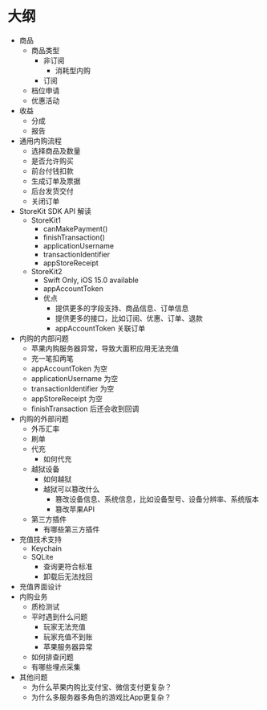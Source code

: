 
# 大纲

- 商品
    - 商品类型
        - 非订阅
            - 消耗型内购
        - 订阅
    - 档位申请
    - 优惠活动
- 收益
    - 分成
    - 报告
- 通用内购流程
	- 选择商品及数量
	- 是否允许购买
	- 前台付钱扣款
	- 生成订单及票据
	- 后台发货交付
	- 关闭订单
- StoreKit SDK API 解读
    - StoreKit1
        - canMakePayment()
        - finishTransaction()
        - applicationUsername
        - transactionIdentifier
        - appStoreReceipt
    - StoreKit2
        - Swift Only, iOS 15.0 available
        - appAccountToken
        - 优点
            - 提供更多的字段支持、商品信息、订单信息
            - 提供更多的接口，比如订阅、优惠、订单、退款
            - appAccountToken 关联订单
- 内购的内部问题
    - 苹果内购服务器异常，导致大面积应用无法充值
    - 充一笔扣两笔
    - appAccountToken 为空
    - applicationUsername 为空
    - transactionIdentifier 为空
    - appStoreReceipt 为空
    - finishTransaction 后还会收到回调
- 内购的外部问题
    - 外币汇率
    - 刷单
    - 代充
        - 如何代充
    - 越狱设备
        - 如何越狱
        - 越狱可以篡改什么
            - 篡改设备信息、系统信息，比如设备型号、设备分辨率、系统版本
            - 篡改苹果API
    - 第三方插件
        - 有哪些第三方插件
- 充值技术支持
    - Keychain
    - SQLite
        - 查询更符合标准
        - 卸载后无法找回
- 充值界面设计
- 内购业务
    - 质检测试
    - 平时遇到什么问题
        - 玩家无法充值
        - 玩家充值不到账
        - 苹果服务器异常
    - 如何排查问题
    - 有哪些埋点采集
- 其他问题
    - 为什么苹果内购比支付宝、微信支付更复杂？
    - 为什么多服务器多角色的游戏比App更复杂？
